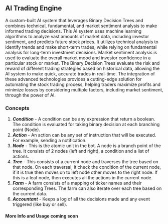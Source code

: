 ## AI Trading Engine

A custom-built AI system that leverages Binary Decision Trees and combines technical, fundamental, and market sentiment analysis to make informed trading decisions. This AI system uses machine learning algorithms to analyze vast amounts of market data, including investor sentiment, and predicts future stock prices. It utilizes technical analysis to identify trends and make short-term trades, while relying on fundamental analysis for long-term investment decisions. Market sentiment analysis is used to evaluate the overall market mood and investor confidence in a particular stock or market. The Binary Decision Trees evaluate the risk and reward of different trading strategies based on historical data, allowing the AI system to make quick, accurate trades in real-time. The integration of these advanced technologies provides a cutting-edge solution for automating the stock trading process, helping traders maximize profits and minimize losses by considering multiple factors, including market sentiment, through the power of AI.

### Concepts

1) ***Condition*** - A condition can be any expression that return a boolean. The condition is evaluated for taking binary decision at each branching point (Node).
2) ***Action*** - An action can be any set of instruction that will be executed. For example, sending a notification.
3) ***Node*** - This is the atomic unit in the bot. A node is a branch point of the tree. It consists of 2 nodes (left and right),
a condition and a list of actions.
4) ***Tree*** - This consists of a current node and traverses the tree based on that node. On each traversal, it check the condition
of the current node, if it is true then moves on to left node other moves to the right node. If this is a leaf node, then executes all the actions in the current node.
5) ***Farm*** - A farm consists of a mapping of ticker names and their corresponding Trees. The farm can also iterate over each tree based on the current data.
6) ***Accountant*** - Keeps a log of all the decisions made and any event triggered (like buy or sell).

#### More Info and Usage coming soon
